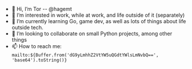 - 👋 Hi, I’m Tor -- @hagemt
- 👀 I’m interested in work, while at work, and life outside of it (separately)
- 🌱 I’m currently learning Go, game dev, as well as lots of things about life outside tech.
- 💞️ I’m looking to collaborate on small Python projects, among other things
- 📫 How to reach me: `mailto:${Buffer.from('dG9yLmhhZ2VtYW5uQGdtYWlsLmNvbQ==', 'base64').toString()}`

<!---
hagemt/hagemt is a ✨ special ✨ repository because its `README.md` (this file) appears on your GitHub profile.
You can click the Preview link to take a look at your changes.
--->
